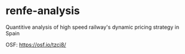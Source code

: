 # renfe-analysis

Quantitive analysis of high speed railway's dynamic pricing strategy in Spain

OSF: https://osf.io/tzcj8/

